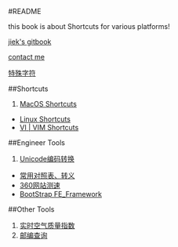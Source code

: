 #README

this book is about Shortcuts for various platforms!

[jiek's gitbook](https://www.gitbook.com/@jiek)

[contact me](mailto:gaopinjie@gmail.com)

[特殊字符](special_character.md)

##Shortcuts
1. [MacOS Shortcuts](linux/macos-shortcuts.md)
* [Linux Shortcuts](linux/Linux_Shortcuts.md)
* [VI | VIM Shortcuts](linux/vim.md)


##Engineer Tools
1. [Unicode编码转换](http://tool.chinaz.com/tools/unicode.aspx)
+ [常用对照表、转义](http://tool.oschina.net/commons?type=2)
+ [360网站测速](http://ce.cloud.360.cn/)
+ [BootStrap FE_Framework](http://www.bootcss.com/)

##Other Tools
1. [实时空气质量指数](http://pm25.moji.com/)
2. [邮编查询](http://opendata.baidu.com/post/)
